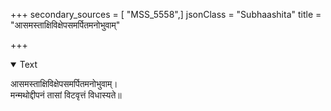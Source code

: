 +++
secondary_sources = [ "MSS_5558",]
jsonClass = "Subhaashita"
title = "आसमस्ताक्षिविक्षेपसमर्पितमनोभुवाम्"

+++

<details open><summary>Text</summary>

आसमस्ताक्षिविक्षेपसमर्पितमनोभुवाम्।  
मन्मथोद्दीपनं तासां विटवृत्तं विधास्यते॥
</details>
